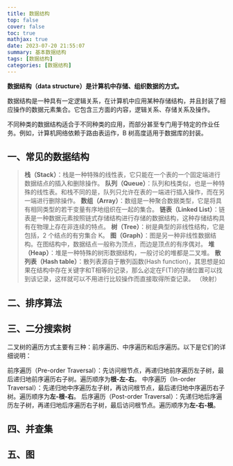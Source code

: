 ```yaml
---
title: 数据结构
top: false
cover: false
toc: true
mathjax: true
date: 2023-07-20 21:55:07
summary: 基本数据结构
tags: [数据结构]
categories: [数据结构]
---
```


**数据结构（data structure）是计算机中存储、组织数据的方式。**

数据结构是一种具有一定逻辑关系，在计算机中应用某种存储结构，并且封装了相应操作的数据元素集合。它包含三方面的内容，逻辑关系、存储关系及操作。

不同种类的数据结构适合于不同种类的应用，而部分甚至专门用于特定的作业任务。例如，计算机网络依赖于路由表运作，B 树高度适用于数据库的封装。
## 一、常见的数据结构
>**栈（Stack）**：栈是一种特殊的线性表，它只能在一个表的一个固定端进行数据结点的插入和删除操作。
**队列（Queue）**：队列和栈类似，也是一种特殊的线性表。和栈不同的是，队列只允许在表的一端进行插入操作，而在另一端进行删除操作。
**数组（Array）**：数组是一种聚合数据类型，它是将具有相同类型的若干变量有序地组织在一起的集合。
**链表（Linked List）**：链表是一种数据元素按照链式存储结构进行存储的数据结构，这种存储结构具有在物理上存在非连续的特点。
**树（Tree）**：树是典型的非线性结构，它是包括，2 个结点的有穷集合 K。
**图（Graph）**：图是另一种非线性数据结构。在图结构中，数据结点一般称为顶点，而边是顶点的有序偶对。
**堆（Heap）**：堆是一种特殊的树形数据结构，一般讨论的堆都是二叉堆。
**散列表（Hash table）**：散列表源自于散列函数(Hash function)，其思想是如果在结构中存在关键字和T相等的记录，那么必定在F(T)的存储位置可以找到该记录，这样就可以不用进行比较操作而直接取得所查记录。  （映射）

## 二、排序算法

## 三、二分搜索树
二叉树的遍历方式主要有三种：前序遍历、中序遍历和后序遍历。以下是它们的详细说明：

前序遍历（Pre-order Traversal）：先访问根节点，再递归地前序遍历左子树，最后递归地前序遍历右子树。遍历顺序为**根-左-右**。
中序遍历（In-order Traversal）：先递归地中序遍历左子树，再访问根节点，最后递归地中序遍历右子树。遍历顺序为**左-根-右**。
后序遍历（Post-order Traversal）：先递归地后序遍历左子树，再递归地后序遍历右子树，最后访问根节点。遍历顺序为**左-右-根**。
## 四、并查集

## 五、图

